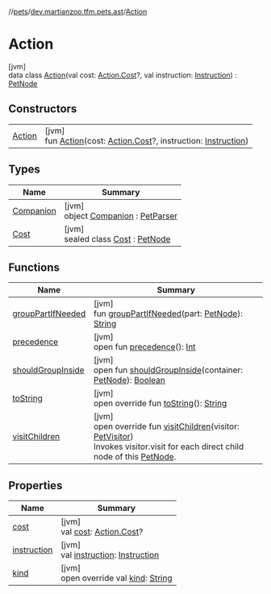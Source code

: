 //[pets](../../../index.md)/[dev.martianzoo.tfm.pets.ast](../index.md)/[Action](index.md)

# Action

[jvm]\
data class [Action](index.md)(val cost: [Action.Cost](-cost/index.md)?, val instruction: [Instruction](../-instruction/index.md)) : [PetNode](../-pet-node/index.md)

## Constructors

| | |
|---|---|
| [Action](-action.md) | [jvm]<br>fun [Action](-action.md)(cost: [Action.Cost](-cost/index.md)?, instruction: [Instruction](../-instruction/index.md)) |

## Types

| Name | Summary |
|---|---|
| [Companion](-companion/index.md) | [jvm]<br>object [Companion](-companion/index.md) : [PetParser](../../dev.martianzoo.tfm.pets/-pet-parser/index.md) |
| [Cost](-cost/index.md) | [jvm]<br>sealed class [Cost](-cost/index.md) : [PetNode](../-pet-node/index.md) |

## Functions

| Name | Summary |
|---|---|
| [groupPartIfNeeded](../-pet-node/group-part-if-needed.md) | [jvm]<br>fun [groupPartIfNeeded](../-pet-node/group-part-if-needed.md)(part: [PetNode](../-pet-node/index.md)): [String](https://kotlinlang.org/api/latest/jvm/stdlib/kotlin/-string/index.html) |
| [precedence](../-pet-node/precedence.md) | [jvm]<br>open fun [precedence](../-pet-node/precedence.md)(): [Int](https://kotlinlang.org/api/latest/jvm/stdlib/kotlin/-int/index.html) |
| [shouldGroupInside](../-pet-node/should-group-inside.md) | [jvm]<br>open fun [shouldGroupInside](../-pet-node/should-group-inside.md)(container: [PetNode](../-pet-node/index.md)): [Boolean](https://kotlinlang.org/api/latest/jvm/stdlib/kotlin/-boolean/index.html) |
| [toString](to-string.md) | [jvm]<br>open override fun [toString](to-string.md)(): [String](https://kotlinlang.org/api/latest/jvm/stdlib/kotlin/-string/index.html) |
| [visitChildren](visit-children.md) | [jvm]<br>open override fun [visitChildren](visit-children.md)(visitor: [PetVisitor](../../dev.martianzoo.tfm.pets/-pet-visitor/index.md))<br>Invokes visitor.visit for each direct child node of this [PetNode](../-pet-node/index.md). |

## Properties

| Name | Summary |
|---|---|
| [cost](cost.md) | [jvm]<br>val [cost](cost.md): [Action.Cost](-cost/index.md)? |
| [instruction](instruction.md) | [jvm]<br>val [instruction](instruction.md): [Instruction](../-instruction/index.md) |
| [kind](kind.md) | [jvm]<br>open override val [kind](kind.md): [String](https://kotlinlang.org/api/latest/jvm/stdlib/kotlin/-string/index.html) |
